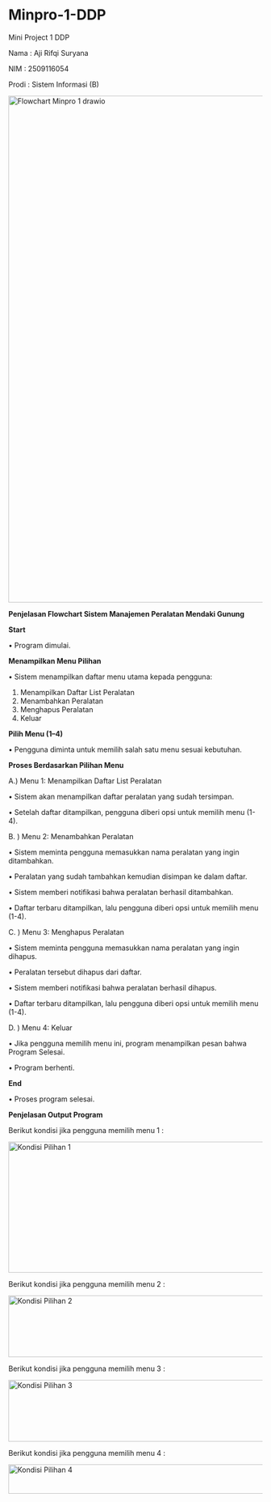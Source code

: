 # Minpro-1-DDP
Mini Project 1  DDP 

Nama   : Aji Rifqi Suryana

NIM    : 2509116054

Prodi  : Sistem Informasi (B)


<img width="679" height="1002" alt="Flowchart Minpro 1 drawio" src="https://github.com/user-attachments/assets/332d9643-9f84-4d3a-b3a9-1eb3fb8c094b" />

**Penjelasan Flowchart Sistem Manajemen Peralatan Mendaki Gunung**

**Start**

•	Program dimulai.

**Menampilkan Menu Pilihan**

•	Sistem menampilkan daftar menu utama kepada pengguna:
1.	Menampilkan Daftar List Peralatan
2.	Menambahkan Peralatan
3.	Menghapus Peralatan
4.	Keluar


**Pilih Menu (1–4)**

•	Pengguna diminta untuk memilih salah satu menu sesuai kebutuhan.

**Proses Berdasarkan Pilihan Menu**

A.) Menu 1: Menampilkan Daftar List Peralatan

•	Sistem akan menampilkan daftar peralatan yang sudah tersimpan.

•	Setelah daftar ditampilkan, pengguna diberi opsi untuk memilih menu (1-4).

B. ) Menu 2: Menambahkan Peralatan

•	Sistem meminta pengguna memasukkan nama peralatan yang ingin ditambahkan.

•	Peralatan yang sudah tambahkan kemudian disimpan ke dalam daftar.

•	Sistem memberi notifikasi bahwa peralatan berhasil ditambahkan.

•	Daftar terbaru ditampilkan, lalu pengguna diberi opsi untuk memilih menu (1-4).

C. ) Menu 3: Menghapus Peralatan

•	Sistem meminta pengguna memasukkan nama peralatan yang ingin dihapus.

•	Peralatan tersebut dihapus dari daftar.

•	Sistem memberi notifikasi bahwa peralatan berhasil dihapus.

•	Daftar terbaru ditampilkan, lalu pengguna diberi opsi untuk memilih menu (1-4).


D. ) Menu 4: Keluar

•	Jika pengguna memilih menu ini, program menampilkan pesan bahwa Program Selesai.

•	Program berhenti.


**End**

•	Proses program selesai.





**Penjelasan Output Program**

Berikut kondisi jika pengguna memilih menu 1 :

<img width="689" height="259" alt="Kondisi Pilihan 1" src="https://github.com/user-attachments/assets/9a3e2440-9818-4bd1-ab91-1880f48259fa" />

Berikut kondisi jika pengguna memilih menu 2 :

<img width="689" height="122" alt="Kondisi Pilihan 2" src="https://github.com/user-attachments/assets/05aa1609-4bd3-4687-b68a-6be0d2a4eaad" />

Berikut kondisi jika pengguna memilih menu 3 : 

<img width="686" height="122" alt="Kondisi Pilihan 3" src="https://github.com/user-attachments/assets/9729c788-da03-4391-b475-3e88dbf7fe33" />

Berikut kondisi jika pengguna memilih menu 4 :

<img width="687" height="58" alt="Kondisi Pilihan 4" src="https://github.com/user-attachments/assets/6f00f95c-f5dd-4fef-9462-2666485e9540" />


